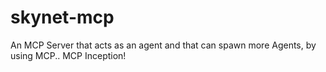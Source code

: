 # skynet-mcp
An MCP Server that acts as an agent and that can spawn more Agents, by using MCP.. MCP Inception!
